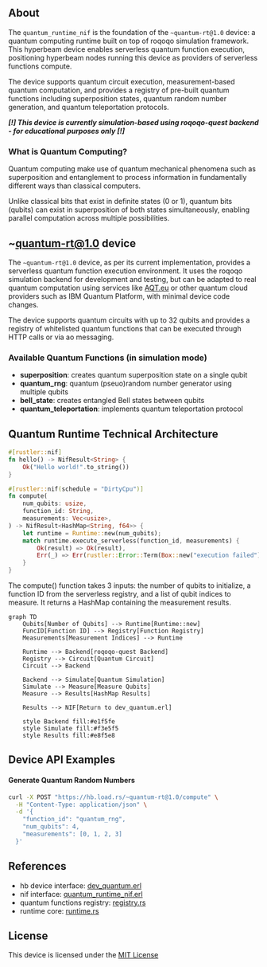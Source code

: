 ## About

The `quantum_runtime_nif` is the foundation of the `~quantum-rt@1.0` device: a quantum computing runtime built on top of roqoqo simulation framework. This hyperbeam device enables serverless quantum function execution, positioning hyperbeam nodes running this device as providers of serverless functions compute. 

The device supports quantum circuit execution, measurement-based quantum computation, and provides a registry of pre-built quantum functions including superposition states, quantum random number generation, and quantum teleportation protocols.

***[!] This device is currently simulation-based using roqoqo-quest backend - for educational purposes only [!]***

### What is Quantum Computing?

Quantum computing make use of quantum mechanical phenomena such as superposition and entanglement to process information in fundamentally different ways than classical computers.

Unlike classical bits that exist in definite states (0 or 1), quantum bits (qubits) can exist in superposition of both states simultaneously, enabling parallel computation across multiple possibilities.

## ~quantum-rt@1.0 device

The `~quantum-rt@1.0` device, as per its current implementation, provides a serverless quantum function execution environment. It uses the roqoqo simulation backend for development and testing, but can be adapted to real quantum computation using services like [AQT.eu](https://aqt.eu) or other quantum cloud providers such as IBM Quantum Platform, with minimal device code changes.

The device supports quantum circuits with up to 32 qubits and provides a registry of whitelisted quantum functions that can be executed through HTTP calls or via ao messaging.

### Available Quantum Functions (in simulation mode)

- **superposition**: creates quantum superposition state on a single qubit
- **quantum_rng**: quantum (pseuo)random number generator using multiple qubits
- **bell_state**: creates entangled Bell states between qubits
- **quantum_teleportation**: implements quantum teleportation protocol

## Quantum Runtime Technical Architecture

```rust
#[rustler::nif]
fn hello() -> NifResult<String> {
    Ok("Hello world!".to_string())
}

#[rustler::nif(schedule = "DirtyCpu")]
fn compute(
    num_qubits: usize,
    function_id: String,
    measurements: Vec<usize>,
) -> NifResult<HashMap<String, f64>> {
    let runtime = Runtime::new(num_qubits);
    match runtime.execute_serverless(function_id, measurements) {
        Ok(result) => Ok(result),
        Err(_) => Err(rustler::Error::Term(Box::new("execution failed"))),
    }
}
```

The compute() function takes 3 inputs: the number of qubits to initialize, a function ID from the serverless registry, and a list of qubit indices to measure. It returns a HashMap containing the measurement results.

```mermaid
graph TD
    Qubits[Number of Qubits] --> Runtime[Runtime::new]
    FuncID[Function ID] --> Registry[Function Registry]
    Measurements[Measurement Indices] --> Runtime
    
    Runtime --> Backend[roqoqo-quest Backend]
    Registry --> Circuit[Quantum Circuit]
    Circuit --> Backend
    
    Backend --> Simulate[Quantum Simulation]
    Simulate --> Measure[Measure Qubits]
    Measure --> Results[HashMap Results]
    
    Results --> NIF[Return to dev_quantum.erl]
    
    style Backend fill:#e1f5fe
    style Simulate fill:#f3e5f5
    style Results fill:#e8f5e8
```

## Device API Examples

#### Generate Quantum Random Numbers

```bash
curl -X POST "https://hb.load.rs/~quantum-rt@1.0/compute" \
  -H "Content-Type: application/json" \
  -d '{
    "function_id": "quantum_rng",
    "num_qubits": 4,
    "measurements": [0, 1, 2, 3]
  }'
```

## References

- hb device interface: [dev_quantum.erl](../../src/dev_quantum.erl)
- nif interface: [quantum_runtime_nif.erl](../../src/quantum_runtime_nif.erl)
- quantum functions registry: [registry.rs](./src/core/registry.rs)
- runtime core: [runtime.rs](./src/core/runtime.rs)

## License
This device is licensed under the [MIT License](./LICENSE)
